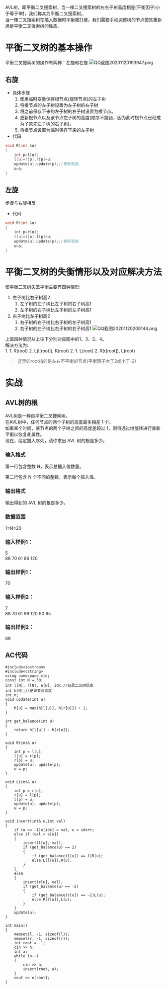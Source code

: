 AVL树，即平衡二叉搜索树，当一棵二叉搜索树的左右子树高度相差(平衡因子)小于等于1时，我们称其为平衡二叉搜索树。  
当一棵二叉搜索树在插入数据时平衡被打破，我们需要手动调整树的节点使其重新满足平衡二叉搜索树的性质。  
# 平衡二叉树的基本操作
平衡二叉搜索树的操作有两种：左旋和右旋
![QQ截图20201120193947.png](https://i.loli.net/2020/11/20/RheqYg9k6S3tKEj.png)
## 右旋
- 具体步骤
    1. 使用临时变量保存根节点(旋转节点)的左子树
    2. 将根节点的左子树设置为左子树的右子树
    3. 将之前保存下来的左子树的右子树设置为根节点。
    4. 更新根节点以及该节点左子树的高度(顺序不能错，因为此时根节点已经成为了原先左子树的右子树)。
    5. 将根节点设置为临时保存下来的左子树
- 代码
```cpp
void R(int &u)
{
    int p=l[u];
    l[u]=r[p],r[p]=u;
    update(u),update(p);//更新高度。
    u=p;
}
```
## 左旋
步骤与右旋相反
- 代码
```cpp
void R(int &u)
{
    int p=r[u];
    r[u]=l[p],l[p]=u;
    update(u),update(p);//更新高度。
    u=p;
}
```

# 平衡二叉树的失衡情形以及对应解决方法
使平衡二叉树失去平衡主要有四种情形:  
1. 左子树比右子树高2
    1. 左子树的左子树比左子树的右子树高1
    2. 左子树的右子树比左子树的左子树高1
2. 右子树比左子树高2
    1. 右子树的右子树比右子树的左子树高1
    2. 右子树的左子树比右子树的右子树高1
![QQ截图20201120200144.png](https://i.loli.net/2020/11/20/kCGn3Fec2E4aAMb.png)  
  
上面四种情况从上往下分别对应图中的1、3、2、4。  
解决方法为:  
1. 
    1. R(root)
    2. L(l[root]), R(root)
2.
    1. L(root)
    2. R(r[root]), L(root)
> 这里的root指的是左右不平衡的节点(平衡因子大于2或小于-2)

# 实战
## AVL树的根
AVL树是一种自平衡二叉搜索树。  
在AVL树中，任何节点的两个子树的高度最多相差 1 个。  
如果某个时间，某节点的两个子树之间的高度差超过 1，则将通过树旋转进行重新平衡以恢复此属性。  
现在，给定插入序列，请你求出 AVL 树的根是多少。  

### 输入格式
第一行包含整数 N，表示总插入值数量。

第二行包含 N 个不同的整数，表示每个插入值。

### 输出格式
输出得到的 AVL 树的根是多少。

### 数据范围
1≤N≤20
### 输入样例1：
5  
88 70 61 96 120
### 输出样例1：
70
### 输入样例2：
7  
88 70 61 96 120 90 65
### 输出样例2：
88

## AC代码
```
#include<iostream>
#include<cstring>
using namespace std;
const int N = 30;
int l[N], r[N], e[N], idx;//记录二叉树信息
int h[N];//记录节点高度
int n;
void update(int u)
{
	h[u] = max(h[l[u]], h[r[u]]) + 1;
}

int get_balance(int u)
{
	return h[l[u]] - h[r[u]];
}

void R(int& u)
{
	int p = l[u];
	l[u] = r[p];
	r[p] = u;
	update(u), update(p);
	u = p;
}

void L(int& u)
{
	int p = r[u];
	r[u] = l[p];
	l[p] = u;
	update(u), update(p);
	u = p;
}

void insert(int& u,int val)
{
	if (u == -1)e[idx] = val, u = idx++;
	else if (val < e[u])
	{
		insert(l[u], val);
		if (get_balance(u) == 2)
		{
			if (get_balance(l[u]) == 1)R(u);
			else L(l[u]),R(u);
		}
	}
	else
	{
		insert(r[u], val);
		if (get_balance(u) == -2)
		{
			if (get_balance(r[u]) == -1)L(u);
			else R(r[u]),L(u);
		}
	}
	update(u);
}

int main()
{
	memset(l, -1, sizeof(l));
	memset(r, -1, sizeof(r));
	int root = -1;
	cin >> n;
	int a;
	while (n--)
	{
		cin >> a;
		insert(root, a);
	}
	cout << e[root];
}
```